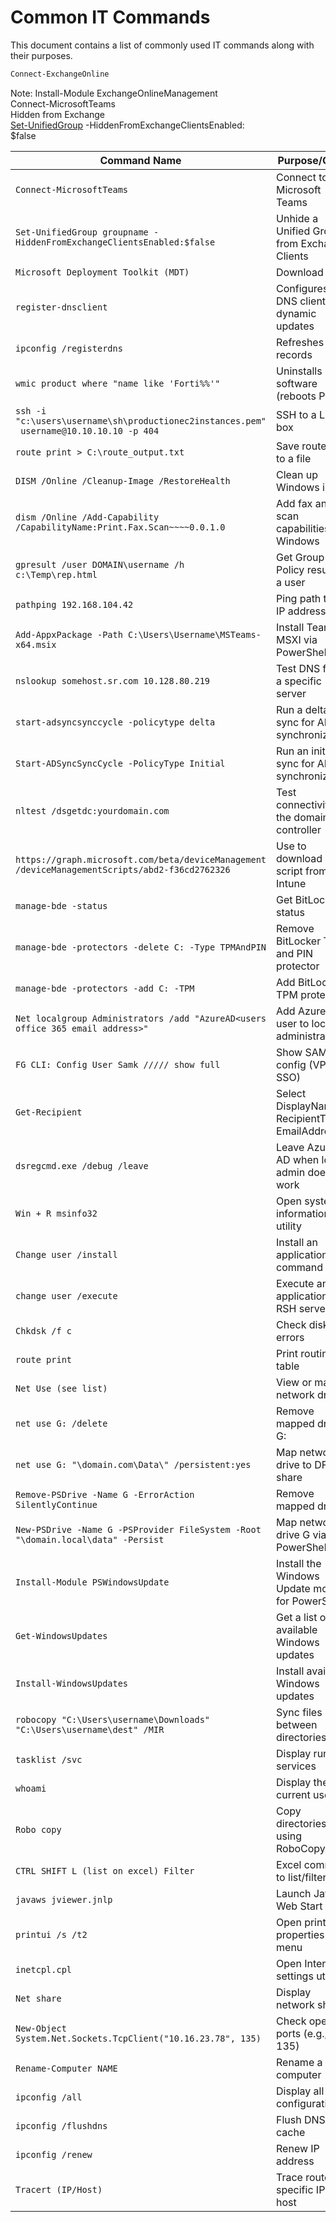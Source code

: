 # Common IT Commands
This document contains a list of commonly used IT commands along with their purposes.

```powershell
Connect-ExchangeOnline
```
Note:  Install-Module ExchangeOnlineManagement <br> Connect-MicrosoftTeams <br> Hidden from Exchange <br> [Set-UnifiedGroup](https://docs.microsoft.com/en-us/powershell/module/exchange/set-unifiedgroup?view=exchange-ps) -HiddenFromExchangeClientsEnabled:<br>$false 

| **Command Name**        | **Purpose/Other**                                                                                       |
|-------------------------|-------------------------------------------------------------------------------------------------------|
| `Connect-MicrosoftTeams` | Connect to Microsoft Teams |
| `Set-UnifiedGroup groupname -HiddenFromExchangeClientsEnabled:$false` | Unhide a Unified Group from Exchange Clients |
| `Microsoft Deployment Toolkit (MDT)` | Download MDT |
| `register-dnsclient` | Configures DNS client for dynamic updates |
| `ipconfig /registerdns` | Refreshes DNS records |
| `wmic product where "name like 'Forti%%'"` | Uninstalls Forti software (reboots PC) |
| `ssh -i "c:\users\username\sh\productionec2instances.pem" `<br>` username@10.10.10.10 -p 404` | SSH to a Linux box |
| `route print > C:\route_output.txt` | Save route print to a file |
| `DISM /Online /Cleanup-Image /RestoreHealth` | Clean up Windows image |
| `dism /Online /Add-Capability`<br>`/CapabilityName:Print.Fax.Scan~~~~0.0.1.0` | Add fax and scan capabilities to Windows |
| `gpresult /user DOMAIN\username /h c:\Temp\rep.html` | Get Group Policy result for a user |
| `pathping 192.168.104.42` | Ping path to an IP address |
| `Add-AppxPackage -Path C:\Users\Username\MSTeams-x64.msix` | Install Teams MSXI via PowerShell |
| `nslookup somehost.sr.com 10.128.80.219` | Test DNS from a specific server |
| `start-adsyncsynccycle -policytype delta` | Run a delta sync for AD synchronization |
| `Start-ADSyncSyncCycle -PolicyType Initial` | Run an initial sync for AD synchronization |
| `nltest /dsgetdc:yourdomain.com` | Test connectivity to the domain controller |
| `https://graph.microsoft.com/beta/deviceManagement`<br>`/deviceManagementScripts/abd2-f36cd2762326` | Use to download script from Intune |
| `manage-bde -status` | Get BitLocker status |
| `manage-bde -protectors -delete C: -Type TPMAndPIN` | Remove BitLocker TPM and PIN protector |
| `manage-bde -protectors -add C: -TPM` | Add BitLocker TPM protector |
| `Net localgroup Administrators /add "AzureAD<users office 365 email address>"` | Add Azure AD user to local administrators |
| `FG CLI: Config User Samk ///// show full` | Show SAML config (VPN SSO) |
| `Get-Recipient` | Select DisplayName, RecipientType, EmailAddresses |
| `dsregcmd.exe /debug /leave` | Leave Azure AD when local admin doesn’t work |
| `Win + R msinfo32` | Open system information utility |
| `Change user /install` | Install an application via command |
| `change user /execute` | Execute an application on RSH server |
| `Chkdsk /f c` | Check disk for errors |
| `route print` | Print routing table |
| `Net Use (see list)` | View or map network drives |
| `net use G: /delete` | Remove mapped drive G: |
| `net use G: "\domain.com\Data\" /persistent:yes` | Map network drive to DFS share |
| `Remove-PSDrive -Name G -ErrorAction SilentlyContinue` | Remove mapped drive G |
| `New-PSDrive -Name G -PSProvider FileSystem -Root "\domain.local\data" -Persist` | Map network drive G via PowerShell |
| `Install-Module PSWindowsUpdate` | Install the Windows Update module for PowerShell |
| `Get-WindowsUpdates` | Get a list of available Windows updates |
| `Install-WindowsUpdates` | Install available Windows updates |
| `robocopy "C:\Users\username\Downloads" "C:\Users\username\dest" /MIR` | Sync files between directories |
| `tasklist /svc` | Display running services |
| `whoami` | Display the current user |
| `Robo copy` | Copy directories using RoboCopy |
| `CTRL SHIFT L (list on excel) Filter` | Excel command to list/filter |
| `javaws jviewer.jnlp` | Launch Java Web Start file |
| `printui /s /t2` | Open printer properties menu |
| `inetcpl.cpl` | Open Internet settings utility |
| `Net share` | Display network shares |
| `New-Object System.Net.Sockets.TcpClient("10.16.23.78", 135)` | Check open ports (e.g., port 135) |
| `Rename-Computer NAME` | Rename a computer |
| `ipconfig /all` | Display all IP configuration |
| `ipconfig /flushdns` | Flush DNS cache |
| `ipconfig /renew` | Renew IP address |
| `Tracert (IP/Host)` | Trace route to a specific IP or host |
